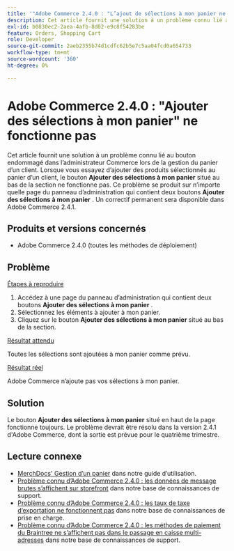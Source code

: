 ```yaml
---
title: '"Adobe Commerce 2.4.0 : "L’ajout de sélections à mon panier ne fonctionne pas"'
description: Cet article fournit une solution à un problème connu lié au bouton endommagé dans l’administrateur Commerce lors de la gestion du panier d’un client. Lorsque vous essayez d’ajouter des produits sélectionnés au panier d’un client, le bouton **Ajouter des sélections à mon panier** situé au bas de la section ne fonctionne pas. Ce problème se produit sur n’importe quelle page du panneau d’administration qui contient deux boutons **Ajouter des sélections à mon panier**. Un correctif permanent sera disponible dans Adobe Commerce 2.4.1.
exl-id: b0830ec2-2aea-4afb-8d02-e9c8f54283be
feature: Orders, Shopping Cart
role: Developer
source-git-commit: 2aeb2355b74d1cdfc62b5e7c5aa04fcd0a654733
workflow-type: tm+mt
source-wordcount: '360'
ht-degree: 0%

---
```


# Adobe Commerce 2.4.0 : &quot;Ajouter des sélections à mon panier&quot; ne fonctionne pas

Cet article fournit une solution à un problème connu lié au bouton endommagé dans l’administrateur Commerce lors de la gestion du panier d’un client. Lorsque vous essayez d’ajouter des produits sélectionnés au panier d’un client, le bouton **Ajouter des sélections à mon panier** situé au bas de la section ne fonctionne pas. Ce problème se produit sur n’importe quelle page du panneau d’administration qui contient deux boutons **Ajouter des sélections à mon panier** . Un correctif permanent sera disponible dans Adobe Commerce 2.4.1.

## Produits et versions concernés

* Adobe Commerce 2.4.0 (toutes les méthodes de déploiement)

## Problème

<u>Étapes à reproduire</u>

1. Accédez à une page du panneau d’administration qui contient deux boutons **Ajouter des sélections à mon panier** .
1. Sélectionnez les éléments à ajouter à mon panier.
1. Cliquez sur le bouton **Ajouter des sélections à mon panier** situé au bas de la section.

<u>Résultat attendu</u>

Toutes les sélections sont ajoutées à mon panier comme prévu.

<u>Résultat réel</u>

Adobe Commerce n’ajoute pas vos sélections à mon panier.

## Solution

Le bouton **Ajouter des sélections à mon panier** situé en haut de la page fonctionne toujours. Le problème devrait être résolu dans la version 2.4.1 d&#39;Adobe Commerce, dont la sortie est prévue pour le quatrième trimestre.

## Lecture connexe

* [MerchDocs&#39; Gestion d’un panier](https://experienceleague.adobe.com/en/docs/commerce-admin/stores-sales/point-of-purchase/assist/shopping-assisted-cart-manage) dans notre guide d’utilisation.
* [Problème connu d’Adobe Commerce 2.4.0 : les données de message brutes s’affichent sur storefront](/help/troubleshooting/storefront/magento-2-4-0-issue-storefront-raw-message-data-display.md) dans notre base de connaissances de support.
* [Problème connu d’Adobe Commerce 2.4.0 : les taux de taxe d’exportation ne fonctionnent pas](/help/troubleshooting/miscellaneous/magento-2-4-0-known-issue-export-tax-rates-does-not-work.md) dans notre base de connaissances de prise en charge.
* [Problème connu d’Adobe Commerce 2.4.0 : les méthodes de paiement du Braintree ne s’affichent pas dans le passage en caisse multi-adresses](/help/troubleshooting/payments/magento-2-4-0-braintree-not-in-multiple-addresses-checkout.md) dans notre base de connaissances de support.
